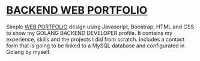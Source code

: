 # [BACKEND WEB PORTFOLIO](https://zetacoder.github.io)

Simple [WEB PORTFOLIO](https://zetacoder.github.io) design using Javascript, Boostrap, HTML and CSS to show my GOLANG BACKEND DEVELOPER profile. It contains my experience, skills and the projects I did from scratch.  Includes a contact form that is going to be linked to a MySQL database and configurated in Golang by myself.
